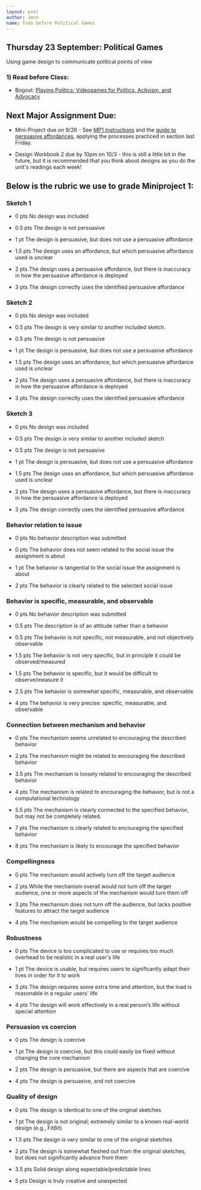 ```yaml
---
layout: post
author: Jenn
name: Todo before Political Games
---
```

## Thursday 23 September: Political Games

Using game design to communicate political points of view

### 1) Read before Class:

-   Bogost: [Playing Politics: Videogames for Politics, Activism, and Advocacy](http://firstmonday.org/ojs/index.php/fm/article/view/1617/1532)

## Next Major Assignment Due:

-   Mini-Project due on 9/26 - See [MP1 Instructions](https://courses.infosci.cornell.edu/info4240/2021fa/mp1)  and the [guide to persuasive affordances](https://canvas.cornell.edu/courses/33335/pages/a-guide-to-persuasive-affordances), applying the processes practiced in section last Friday.

-   Design Workbook 2 due by 10pm on 10/3 - this is still a little bit in the future, but it is recommended that you think about designs as you do the unit's readings each week!

## Below is the rubric we use to grade Miniproject 1:

### Sketch 1

 + 0 pts
No design was included

 + 0.5 pts
The design is not persuasive

 + 1 pt
The design is persuasive, but does not use a persuasive affordance

 + 1.5 pts
The design uses an affordance, but which persuasive affordance used is unclear

 + 2 pts
The design uses a persuasive affordance, but there is inaccuracy in how the persuasive affordance is deployed

+ 3 pts
The design correctly uses the identified persuasive affordance

### Sketch 2

 + 0 pts
No design was included

 + 0.5 pts
The design is very similar to another included sketch.

 + 0.5 pts
The design is not persuasive

 + 1 pt
The design is persuasive, but does not use a persuasive affordance

 + 1.5 pts
The design uses an affordance, but which persuasive affordance used is unclear

+ 2 pts
The design uses a persuasive affordance, but there is inaccuracy in how the persuasive affordance is deployed

 + 3 pts
The design correctly uses the identified persuasive affordance

### Sketch 3

 + 0 pts
No design was included

 + 0.5 pts
The design is very similar to another included sketch

 + 0.5 pts
The design is not persuasive

 + 1 pt
The design is persuasive, but does not use a persuasive affordance

 + 1.5 pts
The design uses an affordance, but which persuasive affordance used is unclear

 + 2 pts
The design uses a persuasive affordance, but there is inaccuracy in how the persuasive affordance is deployed

+ 3 pts
The design correctly uses the identified persuasive affordance

### Behavior relation to issue

 + 0 pts
No behavior description was submitted

 + 0 pts
The behavior does not seem related to the social issue the assignment is about

 + 1 pt
The behavior is tangential to the social issue the assignment is about

+ 2 pts
The behavior is clearly related to the selected social issue

### Behavior is specific, measurable, and observable

 + 0 pts
No behavior description was submitted

 + 0.5 pts
The description is of an attitude rather than a behavior

 + 0.5 pts
The behavior is not specific, not measurable, and not objectively observable

+ 1.5 pts
The behavior is not very specific, but in principle it could be observed/measured

 + 1.5 pts
The behavior is specific, but it would be difficult to observe/measure it

 + 2.5 pts
The behavior is somewhat specific, measurable, and observable

 + 4 pts
The behavior is very precise: specific, measurable, and observable

### Connection between mechanism and behavior

 + 0 pts
The mechanism seems unrelated to encouraging the described behavior

 + 2 pts
 The mechanism might be related to encouraging the described behavior

 + 3.5 pts
The mechanism is loosely related to encouraging the described behavior

 + 4 pts
The mechanism is related to encouraging the behavior, but is not a computational technology 

 + 5.5 pts
The mechanism is clearly connected to the specified behavior, but may not be completely related.

 + 7 pts
The mechanism is clearly related to encouraging the specified behavior

+ 8 pts
The mechanism is likely to encourage the specified behavior 

### Compellingness

 + 0 pts
The mechanism would actively turn off the target audience

 + 2 pts
While the mechanism overall would not turn off the target audience, one or more aspects of the mechanism would turn them off

 + 3 pts
The mechanism does not turn off the audience, but lacks positive features to attract the target audience

+ 4 pts
The mechanism would be compelling to the target audience

### Robustness

 + 0 pts
The device is too complicated to use or requires too much overhead to be realistic in a real user's life

 + 1 pt
The device is usable, but requires users to significantly adapt their lives in order for it to work

+ 3 pts
The design requires some extra time and attention, but the load is reasonable in a regular users' life

 + 4 pts
The design will work effectively in a real person’s life without special attention

### Persuasion vs coercion

 + 0 pts
The design is coercive

 + 1 pt
The design is coercive, but this could easily be fixed without changing the core mechanism

 + 2 pts
The design is persuasive, but there are aspects that are coercive

+ 4 pts
The design is persuasive, and not coercive

### Quality of design

+ 0 pts
The design is identical to one of the original sketches

 + 1 pt
The design is not original; extremely similar to a known real-world design (e.g., FitBit)

 + 1.5 pts
The design is very similar to one of the original sketches

 + 2 pts
The design is somewhat fleshed out from the original sketches, but does not significantly advance from them

+ 3.5 pts
Solid design along expectable/predictable lines

 + 5 pts
Design is truly creative and unexpected 